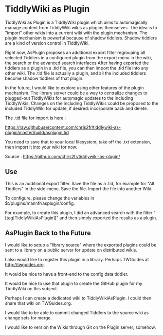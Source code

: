 # TiddlyWiki as Plugin

TiddlyWiki as Plugin is a TiddlyWiki plugin which aims to automagically manage content from TiddlyWiki wikis as plugins themselves. The idea is to "import" other wikis into a current wiki with the plugin mechanism. The plugin mechanism is powerful because of shadow tiddlers. Shadow tiddlers are a kind of version control in TiddlyWiki.

Right now, AsPlugin proposes an additional export filter regrouping all selected Tiddlers in a configured plugin from the export menu in the wiki, the search or the advanced search interfaces.After having exported the tiddlers as a plugin in a .tid file, you can then import the .tid file into any other wiki. The .tid file is actually a plugin, and all the included tiddlers become shadow tiddlers of that plugin. 

In the future, I would like to explore using other features of the plugin mechanism. The library server could be a way to centralize changes to plugged-out TiddlyWikis for automagic updates to the including TiddlyWikis. Changes on the including TiddlyWikis could be proposed to the included TiddlyWiki for update, if desired: incorporate back and delete. 

The .tid file for import is here :

https://raw.githubusercontent.com/chris2fr/tiddlywiki-as-plugin/master/build/asplugin.tid

You need to save that to your local filesystem, take off the .txt extension, then import it into your wiki for now.

Source : https://github.com/chris2fr/tiddlywiki-as-plugin/

## Use

This is an additional export filter. Save the file as a .tid, for example for "All Tiddlers" in the side-menu. Save the file. Import the file into another Wiki.

To configure, please change the variables in $:/plugins/mannfr/asplugin/config.

For example, to create this plugin, I did an advanced search with the filter "[tag[TiddlyWikiAsPlugin]]" and then simply exported the results as a plugin.

## AsPlugin Back to the Future

I would like to setup a "library source" where the exported plugins could be sent to a library on a public server for update on distributed wikis.

I also would like to register this plugin in a library. Perhaps TWGuides at http://twguides.org.

It would be nice to have a front-end to the config data tiddler.

It would be nice to use that plugin to create the GitHub plugin for my TiddlyWiki on this subject.

Perhaps I can create a dedicated wiki to TiddlyWikiAsPlugin. I could then share that wiki on TWGuides.org.

I would like to be able to commit changed Tiddlers to the source wiki as change sets for merge.

I would like to version the Wikis through Git on the Plugin server, somehow.
